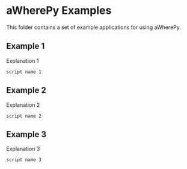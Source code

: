 # aWherePy Examples

This folder contains a set of example applications for using aWherePy.

## Example 1

Explanation 1

`script name 1`

## Example 2

Explanation 2

`script name 2`

## Example 3

Explanation 3

`script name 3`
